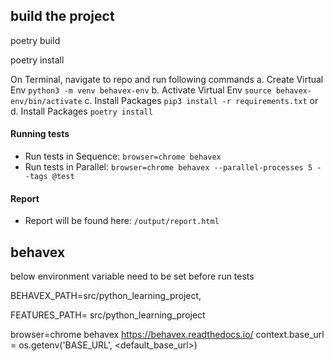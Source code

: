 ## build the project

poetry build


poetry install

On Terminal, navigate to repo and run following commands
    a. Create Virtual Env ```python3 -m venv behavex-env```
    b. Activate Virtual Env ```source behavex-env/bin/activate```
    c. Install Packages ```pip3 install -r requirements.txt```
    or
    d. Install Packages ```poetry install```

#### Running tests
* Run tests in Sequence: ```browser=chrome behavex```
* Run tests in Parallel: ```browser=chrome behavex --parallel-processes 5 --tags @test```

#### Report
* Report will be found here: ```/output/report.html```

## behavex
below environment variable need to be set before run tests 

BEHAVEX_PATH=src/python_learning_project, 

FEATURES_PATH= src/python_learning_project

browser=chrome behavex
https://behavex.readthedocs.io/
context.base_url = os.getenv('BASE_URL', <default_base_url>)

